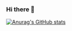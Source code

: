 ### Hi there 👋

[![Anurag's GitHub stats](https://github-readme-stats.vercel.app/api?username=foxly-it&show_icons=true&theme=radical)](https://github.com/anuraghazra/github-readme-stats)

